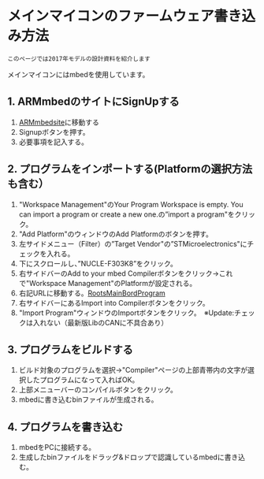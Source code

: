 # メインマイコンのファームウェア書き込み方法

`このページでは2017年モデルの設計資料を紹介します`

メインマイコンにはmbedを使用しています。

## 1. ARMmbedのサイトにSignUpする

1. [ARMmbedsite](https://developer.mbed.org/accounts/login/?next=%2Fcompiler%2F)に移動する
2. Signupボタンを押す。
3. 必要事項を記入する。

## 2. プログラムをインポートする(Platformの選択方法も含む）

1. "Workspace Management"のYour Program Workspace is empty. You can import a program or create a new one.の”import a program"をクリック。
2. "Add Platform"のウィンドウのAdd Platformのボタンを押す。
3. 左サイドメニュー（Filter）の”Target Vendor"の”STMicroelectronics"にチェックを入れる。
4. 下にスクロールし、”NUCLE-F303K8”をクリック。
5. 右サイドバーのAdd to your mbed Compilerボタンをクリック→これで"Workspace Management"のPlatformが設定される。
6. 右記URLに移動する。[RootsMainBordProgram](https://developer.mbed.org/users/alt0710/code/Roots/)
7. 右サイドバーにあるImport into Compilerボタンをクリック。
8. "Import Program"ウィンドウのImportボタンをクリック。　※Update:チェックは入れない（最新版LibのCANに不具合あり）

## 3. プログラムをビルドする

1. ビルド対象のプログラムを選択→"Compiler"ページの上部青帯内の文字が選択したプログラムになって入ればOK。
2. 上部メニューバーのコンパイルボタンをクリック。
3. mbedに書き込むbinファイルが生成される。

## 4. プログラムを書き込む

1. mbedをPCに接続する。
2. 生成したbinファイルをドラッグ&ドロップで認識しているmbedに書き込む。

